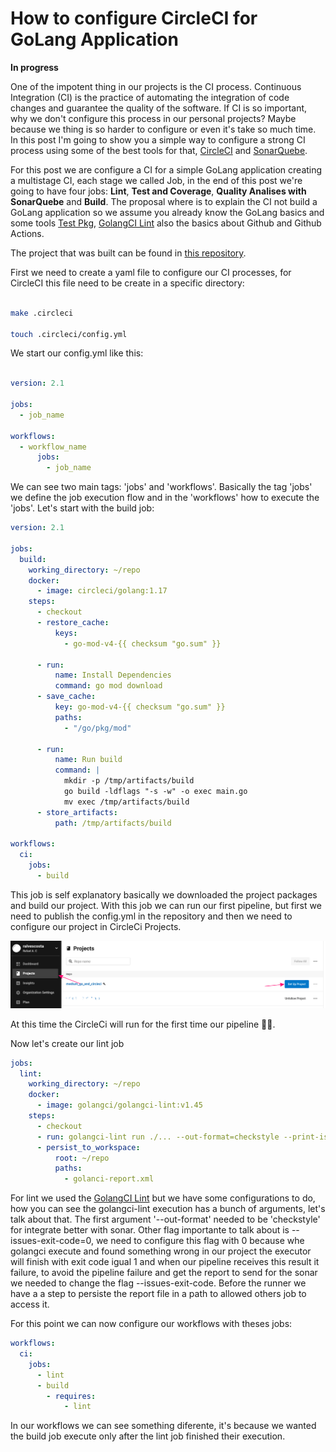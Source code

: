 # How to configure CircleCI for GoLang Application

**In progress**

One of the impotent thing in our projects is the CI process. Continuous Integration (CI) is the practice of automating the integration of code changes and guarantee the quality of the software. If CI is so important, why we don't configure this process in our personal projects? Maybe because we thing is so harder to configure or even it's take so much time. In this post I'm going to show you a simple way to configure a strong CI process using some of the best tools for that, [CircleCI](https://circleci.com/) and [SonarQuebe](https://sonarcloud.io/).

For this post we are configure a CI for a simple GoLang application creating a multistage CI, each stage we called Job, in the end of this post we're going to have four jobs: **Lint**, **Test and Coverage**, **Quality Analises with SonarQuebe** and **Build**. The proposal where is to explain the CI not build a GoLang application so we assume you already know the GoLang basics and some tools [Test Pkg](https://pkg.go.dev/cmd/go/internal/test), [GolangCI Lint](https://golangci-lint.run/) also the basics about Github and Github Actions.

The project that was built can be found in [this repository](https://github.com/ralvescosta/medium_go_and_circleci).

First we need to create a yaml file to configure our CI processes, for CircleCI this file need to be create in a specific directory:

```bash

make .circleci

touch .circleci/config.yml

```

We start our config.yml like this:

```yml

version: 2.1

jobs:
  - job_name

workflows:
  - workflow_name
      jobs:
        - job_name

```

We can see two main tags: 'jobs' and 'workflows'. Basically the tag 'jobs' we define the job execution flow and in the 'workflows' how to execute the 'jobs'. Let's start with the build job:

```yml
version: 2.1

jobs:
  build:
    working_directory: ~/repo
    docker:
      - image: circleci/golang:1.17
    steps:
      - checkout
      - restore_cache:
          keys:
            - go-mod-v4-{{ checksum "go.sum" }}

      - run:
          name: Install Dependencies
          command: go mod download
      - save_cache:
          key: go-mod-v4-{{ checksum "go.sum" }}
          paths:
            - "/go/pkg/mod"

      - run:
          name: Run build
          command: |
            mkdir -p /tmp/artifacts/build
            go build -ldflags "-s -w" -o exec main.go
            mv exec /tmp/artifacts/build
      - store_artifacts:
          path: /tmp/artifacts/build

workflows:
  ci:
    jobs:
      - build
```

This job is self explanatory basically we downloaded the project packages and build our project. With this job we can run our first pipeline, but first we need to publish the config.yml in the repository and then we need to configure our project in CircleCi Projects.

<img src="./assets/1.png" />

At this time the CircleCi will run for the first time our pipeline 🚀🚀.

Now let's create our lint job

```yml
jobs:
  lint:
    working_directory: ~/repo
    docker:
      - image: golangci/golangci-lint:v1.45
    steps:
      - checkout
      - run: golangci-lint run ./... --out-format=checkstyle --print-issued-lines=false --print-linter-name=false --issues-exit-code=0 --enable=revive > golanci-report.xml
      - persist_to_workspace:
          root: ~/repo
          paths: 
            - golanci-report.xml
```

For lint we used the [GolangCI Lint](https://golangci-lint.run/) but we have some configurations to do, how you can see the golangci-lint execution has a bunch of arguments, let's talk about that. The first argument '--out-format' needed to be 'checkstyle' for integrate better with sonar. Other flag importante to talk about is --issues-exit-code=0, we need to configure this flag with 0 because whe golangci execute and found something wrong in our project the executor will finish with exit code igual 1 and when our pipeline receives this result it failure, to avoid the pipeline failure and get the report to send for the sonar we needed to change the flag --issues-exit-code. Before the runner we have a a step to persiste the report file in a path to allowed others job to access it.

For this point we can now configure our workflows with theses jobs:

```yml
workflows:
  ci:
    jobs:
      - lint
      - build
        - requires:
            - lint

```

In our workflows we can see something diferente, it's because we wanted the build job execute only after the lint job finished their execution.